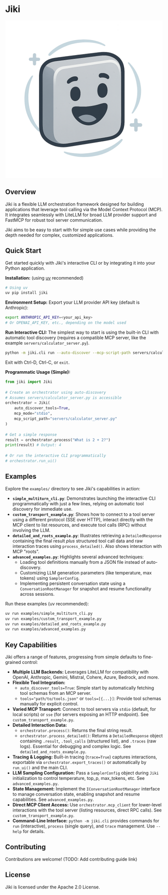 # Jiki

![Jiki Logo](logo.png)

## Overview

Jiki is a flexible LLM orchestration framework designed for building applications that leverage tool calling via the Model Context Protocol (MCP). It integrates seamlessly with LiteLLM for broad LLM provider support and FastMCP for robust tool server communication.

Jiki aims to be easy to start with for simple use cases while providing the depth needed for complex, customized applications.

## Quick Start

Get started quickly with Jiki's interactive CLI or by integrating it into your Python application.

**Installation:** (using [uv](https://github.com/astral-sh/uv) recommended)
```bash
# Using uv
uv pip install jiki
```

**Environment Setup:** Export your LLM provider API key (default is Anthropic):
```bash
export ANTHROPIC_API_KEY=<your_api_key>
# Or OPENAI_API_KEY, etc., depending on the model used
```

**Run Interactive CLI:**
The simplest way to start is using the built-in CLI with automatic tool discovery (requires a compatible MCP server, like the example `servers/calculator_server.py`).
```bash
python -m jiki.cli run --auto-discover --mcp-script-path servers/calculator_server.py
```
Exit with Ctrl-D, Ctrl-C, or `exit`.

**Programmatic Usage (Simple):**
```python
from jiki import Jiki

# Create an orchestrator using auto-discovery
# Assumes servers/calculator_server.py is accessible
orchestrator = Jiki(
    auto_discover_tools=True,
    mcp_mode="stdio",
    mcp_script_path="servers/calculator_server.py"
)

# Get a simple response
result = orchestrator.process("What is 2 + 2?")
print(result) # Output: 4

# Or run the interactive CLI programmatically
# orchestrator.run_ui()
```

## Examples

Explore the `examples/` directory to see Jiki's capabilities in action:

-   **`simple_multiturn_cli.py`**: Demonstrates launching the interactive CLI programmatically with just a few lines, relying on automatic tool discovery for immediate use.
-   **`custom_transport_example.py`**: Shows how to connect to a tool server using a different protocol (SSE over HTTP), interact directly with the MCP client to list resources, and execute tool calls (RPC) without involving the LLM.
-   **`detailed_and_roots_example.py`**: Illustrates retrieving a `DetailedResponse` containing the final result *plus* structured tool call data and raw interaction traces using `process_detailed()`. Also shows interaction with MCP "roots".
-   **`advanced_examples.py`**: Highlights several advanced techniques:
    -   Loading tool definitions manually from a JSON file instead of auto-discovery.
    *   Customizing LLM generation parameters (like temperature, max tokens) using `SamplerConfig`.
    *   Implementing persistent conversation state using a `ConversationRootManager` for snapshot and resume functionality across sessions.

Run these examples (uv recommended):
```bash
uv run examples/simple_multiturn_cli.py
uv run examples/custom_transport_example.py
uv run examples/detailed_and_roots_example.py
uv run examples/advanced_examples.py
```

## Key Capabilities

Jiki offers a range of features, progressing from simple defaults to fine-grained control:

-   **Multiple LLM Backends:** Leverages LiteLLM for compatibility with OpenAI, Anthropic, Gemini, Mistral, Cohere, Azure, Bedrock, and more.
-   **Flexible Tool Integration:**
    -   `auto_discover_tools=True`: Simple start by automatically fetching tool schemas from an MCP server.
    *   `tools="path/to/tools.json"` or `tools=[{...}]`: Provide tool schemas manually for explicit control.
-   **Varied MCP Transport:** Connect to tool servers via `stdio` (default, for local scripts) or `sse` (for servers exposing an HTTP endpoint). See `custom_transport_example.py`.
-   **Detailed Interaction Data:**
    -   `orchestrator.process()`: Returns the final string result.
    *   `orchestrator.process_detailed()`: Returns a `DetailedResponse` object containing `.result`, `.tool_calls` (structured list), and `.traces` (raw logs). Essential for debugging and complex logic. See `detailed_and_roots_example.py`.
-   **Tracing & Logging:** Built-in tracing (`trace=True`) captures interactions, exportable via `orchestrator.export_traces()` or automatically by `run_ui()` and the main CLI.
-   **LLM Sampling Configuration:** Pass a `SamplerConfig` object during `Jiki` initialization to control temperature, top_p, max_tokens, etc. See `advanced_examples.py`.
-   **State Management:** Implement the `IConversationRootManager` interface to manage conversation state, enabling snapshot and resume capabilities. See `advanced_examples.py`.
-   **Direct MCP Client Access:** Use `orchestrator.mcp_client` for lower-level interactions with the tool server (listing resources, direct RPC calls). See `custom_transport_example.py`.
-   **Command-Line Interface:** `python -m jiki.cli` provides commands for `run` (interactive), `process` (single query), and `trace` management. Use `--help` for details.

## Contributing

Contributions are welcome! (TODO: Add contributing guide link)

## License

Jiki is licensed under the Apache 2.0 License.
